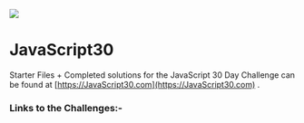 ![](https://javascript30.com/images/JS3-social-share.png)

# JavaScript30

Starter Files + Completed solutions for the JavaScript 30 Day Challenge can be found at [https://JavaScript30.com](https://JavaScript30.com) .

### Links to the Challenges:-
